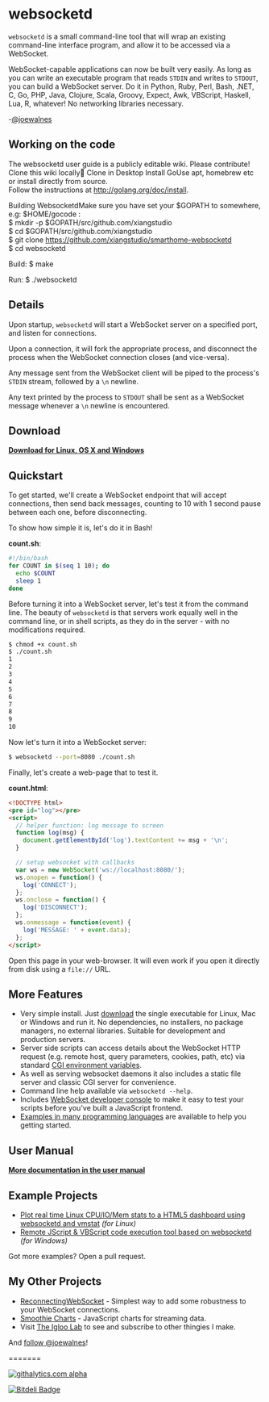 websocketd
==========


`websocketd` is a small command-line tool that will wrap an existing command-line interface program, and allow it to be accessed via a WebSocket.

WebSocket-capable applications can now be built very easily. As long as you can write an executable program that reads `STDIN` and writes to `STDOUT`, you can build a WebSocket server. Do it in Python, Ruby, Perl, Bash, .NET, C, Go, PHP, Java, Clojure, Scala, Groovy, Expect, Awk, VBScript, Haskell, Lua, R, whatever! No networking libraries necessary.

-[@joewalnes](https://twitter.com/joewalnes)

Working on the code
-------

The websocketd user guide is a publicly editable wiki. Please contribute!
Clone this wiki locally Clone in Desktop
Install GoUse apt, homebrew etc or install directly from source.     
Follow the instructions at http://golang.org/doc/install.

Building WebsocketdMake sure you have set your  $GOPATH  to somewhere, e.g:  $HOME/gocode :    
$ mkdir -p $GOPATH/src/github.com/xiangstudio    
$ cd $GOPATH/src/github.com/xiangstudio    
$ git clone https://github.com/xiangstudio/smarthome-websocketd    
$ cd websocketd    

Build:
$ make

Run:
$ ./websocketd


Details
-------

Upon startup, `websocketd` will start a WebSocket server on a specified port, and listen for connections.

Upon a connection, it will fork the appropriate process, and disconnect the process when the WebSocket connection closes (and vice-versa).

Any message sent from the WebSocket client will be piped to the process's `STDIN` stream, followed by a `\n` newline.

Any text printed by the process to `STDOUT` shall be sent as a WebSocket message whenever a `\n` newline is encountered.


Download
--------

**[Download for Linux, OS X and Windows](https://github.com/joewalnes/websocketd/wiki/Download-and-install)**


Quickstart
----------

To get started, we'll create a WebSocket endpoint that will accept connections, then send back messages, counting to 10 with 1 second pause between each one, before disconnecting.

To show how simple it is, let's do it in Bash!

__count.sh__:

```sh
#!/bin/bash
for COUNT in $(seq 1 10); do
  echo $COUNT
  sleep 1
done
```

Before turning it into a WebSocket server, let's test it from the command line. The beauty of `websocketd` is that servers work equally well in the command line, or in shell scripts, as they do in the server - with no modifications required.

```sh
$ chmod +x count.sh
$ ./count.sh
1
2
3
4
5
6
7
8
9
10
```

Now let's turn it into a WebSocket server:

```sh
$ websocketd --port=8080 ./count.sh
```

Finally, let's create a web-page that to test it.

__count.html__:

```html
<!DOCTYPE html>
<pre id="log"></pre>
<script>
  // helper function: log message to screen
  function log(msg) {
    document.getElementById('log').textContent += msg + '\n';
  }

  // setup websocket with callbacks
  var ws = new WebSocket('ws://localhost:8080/');
  ws.onopen = function() {
    log('CONNECT');
  };
  ws.onclose = function() {
    log('DISCONNECT');
  };
  ws.onmessage = function(event) {
    log('MESSAGE: ' + event.data);
  };
</script>
```
Open this page in your web-browser. It will even work if you open it directly
from disk using a `file://` URL.

More Features
-------------

*   Very simple install. Just [download](https://github.com/joewalnes/websocketd/wiki/Download-and-install) the single executable for Linux, Mac or Windows and run it. No dependencies, no installers, no package managers, no external libraries. Suitable for development and production servers.
*   Server side scripts can access details about the WebSocket HTTP request (e.g. remote host, query parameters, cookies, path, etc) via standard [CGI environment variables](https://github.com/joewalnes/websocketd/wiki/Environment-variables).
*   As well as serving websocket daemons it also includes a static file server and classic CGI server for convenience.
*   Command line help available via `websocketd --help`.
*   Includes [WebSocket developer console](https://github.com/joewalnes/websocketd/wiki/Developer-console) to make it easy to test your scripts before you've built a JavaScript frontend.
*   [Examples in many programming languages](https://github.com/joewalnes/websocketd/tree/master/examples) are available to help you getting started.

User Manual
-----------

**[More documentation in the user manual](https://github.com/joewalnes/websocketd/wiki)**

Example Projects
----------------

*   [Plot real time Linux CPU/IO/Mem stats to a HTML5 dashboard using websocketd and vmstat](https://github.com/joewalnes/web-vmstats) _(for Linux)_
*   [Remote JScript & VBScript code execution tool based on websocketd](https://github.com/dab00/ws-console) _(for Windows)_

Got more examples? Open a pull request.

My Other Projects
-----------------

*   [ReconnectingWebSocket](https://github.com/joewalnes/reconnecting-websocket) - Simplest way to add some robustness to your WebSocket connections.
*   [Smoothie Charts](http://smoothiecharts.org/) - JavaScript charts for streaming data.
*   Visit [The Igloo Lab](http://theigloolab.com/) to see and subscribe to other thingies I make.

And [follow @joewalnes](https://twitter.com/joewalnes)!

=======

[![githalytics.com alpha](https://cruel-carlota.pagodabox.com/aeb01930fd25ab098615558d14e52ccb "githalytics.com")](http://githalytics.com/joewalnes/websocketd)


[![Bitdeli Badge](https://d2weczhvl823v0.cloudfront.net/joewalnes/websocketd/trend.png)](https://bitdeli.com/free "Bitdeli Badge")

